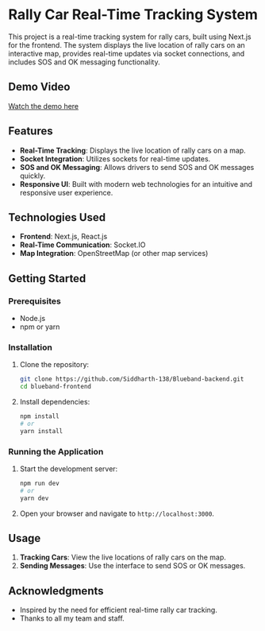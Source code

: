 
# Rally Car Real-Time Tracking System

This project is a real-time tracking system for rally cars, built using Next.js for the frontend. The system displays the live location of rally cars on an interactive map, provides real-time updates via socket connections, and includes SOS and OK messaging functionality.

## Demo Video

[Watch the demo here](https://drive.google.com/file/d/1N13vAwfZoGVpaU4bBM4e4gOr7nF4l0YF/view)

## Features

- **Real-Time Tracking**: Displays the live location of rally cars on a map.
- **Socket Integration**: Utilizes sockets for real-time updates.
- **SOS and OK Messaging**: Allows drivers to send SOS and OK messages quickly.
- **Responsive UI**: Built with modern web technologies for an intuitive and responsive user experience.

## Technologies Used

- **Frontend**: Next.js, React.js
- **Real-Time Communication**: Socket.IO
- **Map Integration**: OpenStreetMap (or other map services)

## Getting Started

### Prerequisites

- Node.js
- npm or yarn

### Installation

1. Clone the repository:

    ```sh
    git clone https://github.com/Siddharth-138/Blueband-backend.git
    cd blueband-frontend
    ```

2. Install dependencies:

    ```sh
    npm install
    # or
    yarn install
    ```

### Running the Application

1. Start the development server:

    ```sh
    npm run dev
    # or
    yarn dev
    ```

2. Open your browser and navigate to `http://localhost:3000`.

## Usage

1. **Tracking Cars**: View the live locations of rally cars on the map.
2. **Sending Messages**: Use the interface to send SOS or OK messages.

## Acknowledgments

- Inspired by the need for efficient real-time rally car tracking.
- Thanks to all my team and staff.
